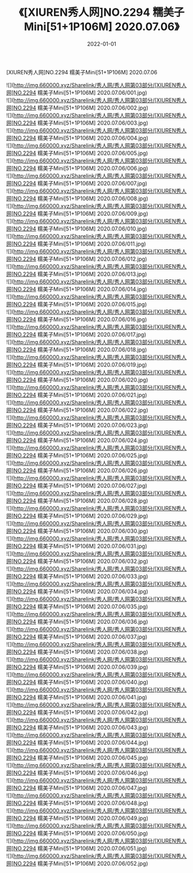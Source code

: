 ﻿---
layout: post
title:  《[XIUREN秀人网]NO.2294 糯美子Mini[51+1P106M] 2020.07.06》
date:   2022-01-01
img: http://img.660000.xyz/Sharelink/秀人网/秀人网第03部分/[XIUREN秀人网]NO.2294 糯美子Mini[51+1P106M] 2020.07.06/000.jpg
categories: [美女, 清纯, 唯美]
---

[XIUREN秀人网]NO.2294 糯美子Mini[51+1P106M] 2020.07.06

 ![](http://img.660000.xyz/Sharelink/秀人网/秀人网第03部分/[XIUREN秀人网]NO.2294 糯美子Mini[51+1P106M] 2020.07.06/001.jpg) <br>![](http://img.660000.xyz/Sharelink/秀人网/秀人网第03部分/[XIUREN秀人网]NO.2294 糯美子Mini[51+1P106M] 2020.07.06/002.jpg) <br>![](http://img.660000.xyz/Sharelink/秀人网/秀人网第03部分/[XIUREN秀人网]NO.2294 糯美子Mini[51+1P106M] 2020.07.06/003.jpg) <br>![](http://img.660000.xyz/Sharelink/秀人网/秀人网第03部分/[XIUREN秀人网]NO.2294 糯美子Mini[51+1P106M] 2020.07.06/004.jpg) <br>![](http://img.660000.xyz/Sharelink/秀人网/秀人网第03部分/[XIUREN秀人网]NO.2294 糯美子Mini[51+1P106M] 2020.07.06/005.jpg) <br>![](http://img.660000.xyz/Sharelink/秀人网/秀人网第03部分/[XIUREN秀人网]NO.2294 糯美子Mini[51+1P106M] 2020.07.06/006.jpg) <br>![](http://img.660000.xyz/Sharelink/秀人网/秀人网第03部分/[XIUREN秀人网]NO.2294 糯美子Mini[51+1P106M] 2020.07.06/007.jpg) <br>![](http://img.660000.xyz/Sharelink/秀人网/秀人网第03部分/[XIUREN秀人网]NO.2294 糯美子Mini[51+1P106M] 2020.07.06/008.jpg) <br>![](http://img.660000.xyz/Sharelink/秀人网/秀人网第03部分/[XIUREN秀人网]NO.2294 糯美子Mini[51+1P106M] 2020.07.06/009.jpg) <br>![](http://img.660000.xyz/Sharelink/秀人网/秀人网第03部分/[XIUREN秀人网]NO.2294 糯美子Mini[51+1P106M] 2020.07.06/010.jpg) <br>![](http://img.660000.xyz/Sharelink/秀人网/秀人网第03部分/[XIUREN秀人网]NO.2294 糯美子Mini[51+1P106M] 2020.07.06/011.jpg) <br>![](http://img.660000.xyz/Sharelink/秀人网/秀人网第03部分/[XIUREN秀人网]NO.2294 糯美子Mini[51+1P106M] 2020.07.06/012.jpg) <br>![](http://img.660000.xyz/Sharelink/秀人网/秀人网第03部分/[XIUREN秀人网]NO.2294 糯美子Mini[51+1P106M] 2020.07.06/013.jpg) <br>![](http://img.660000.xyz/Sharelink/秀人网/秀人网第03部分/[XIUREN秀人网]NO.2294 糯美子Mini[51+1P106M] 2020.07.06/014.jpg) <br>![](http://img.660000.xyz/Sharelink/秀人网/秀人网第03部分/[XIUREN秀人网]NO.2294 糯美子Mini[51+1P106M] 2020.07.06/015.jpg) <br>![](http://img.660000.xyz/Sharelink/秀人网/秀人网第03部分/[XIUREN秀人网]NO.2294 糯美子Mini[51+1P106M] 2020.07.06/016.jpg) <br>![](http://img.660000.xyz/Sharelink/秀人网/秀人网第03部分/[XIUREN秀人网]NO.2294 糯美子Mini[51+1P106M] 2020.07.06/017.jpg) <br>![](http://img.660000.xyz/Sharelink/秀人网/秀人网第03部分/[XIUREN秀人网]NO.2294 糯美子Mini[51+1P106M] 2020.07.06/018.jpg) <br>![](http://img.660000.xyz/Sharelink/秀人网/秀人网第03部分/[XIUREN秀人网]NO.2294 糯美子Mini[51+1P106M] 2020.07.06/019.jpg) <br>![](http://img.660000.xyz/Sharelink/秀人网/秀人网第03部分/[XIUREN秀人网]NO.2294 糯美子Mini[51+1P106M] 2020.07.06/020.jpg) <br>![](http://img.660000.xyz/Sharelink/秀人网/秀人网第03部分/[XIUREN秀人网]NO.2294 糯美子Mini[51+1P106M] 2020.07.06/021.jpg) <br>![](http://img.660000.xyz/Sharelink/秀人网/秀人网第03部分/[XIUREN秀人网]NO.2294 糯美子Mini[51+1P106M] 2020.07.06/022.jpg) <br>![](http://img.660000.xyz/Sharelink/秀人网/秀人网第03部分/[XIUREN秀人网]NO.2294 糯美子Mini[51+1P106M] 2020.07.06/023.jpg) <br>![](http://img.660000.xyz/Sharelink/秀人网/秀人网第03部分/[XIUREN秀人网]NO.2294 糯美子Mini[51+1P106M] 2020.07.06/024.jpg) <br>![](http://img.660000.xyz/Sharelink/秀人网/秀人网第03部分/[XIUREN秀人网]NO.2294 糯美子Mini[51+1P106M] 2020.07.06/025.jpg) <br>![](http://img.660000.xyz/Sharelink/秀人网/秀人网第03部分/[XIUREN秀人网]NO.2294 糯美子Mini[51+1P106M] 2020.07.06/026.jpg) <br>![](http://img.660000.xyz/Sharelink/秀人网/秀人网第03部分/[XIUREN秀人网]NO.2294 糯美子Mini[51+1P106M] 2020.07.06/027.jpg) <br>![](http://img.660000.xyz/Sharelink/秀人网/秀人网第03部分/[XIUREN秀人网]NO.2294 糯美子Mini[51+1P106M] 2020.07.06/028.jpg) <br>![](http://img.660000.xyz/Sharelink/秀人网/秀人网第03部分/[XIUREN秀人网]NO.2294 糯美子Mini[51+1P106M] 2020.07.06/029.jpg) <br>![](http://img.660000.xyz/Sharelink/秀人网/秀人网第03部分/[XIUREN秀人网]NO.2294 糯美子Mini[51+1P106M] 2020.07.06/030.jpg) <br>![](http://img.660000.xyz/Sharelink/秀人网/秀人网第03部分/[XIUREN秀人网]NO.2294 糯美子Mini[51+1P106M] 2020.07.06/031.jpg) <br>![](http://img.660000.xyz/Sharelink/秀人网/秀人网第03部分/[XIUREN秀人网]NO.2294 糯美子Mini[51+1P106M] 2020.07.06/032.jpg) <br>![](http://img.660000.xyz/Sharelink/秀人网/秀人网第03部分/[XIUREN秀人网]NO.2294 糯美子Mini[51+1P106M] 2020.07.06/033.jpg) <br>![](http://img.660000.xyz/Sharelink/秀人网/秀人网第03部分/[XIUREN秀人网]NO.2294 糯美子Mini[51+1P106M] 2020.07.06/034.jpg) <br>![](http://img.660000.xyz/Sharelink/秀人网/秀人网第03部分/[XIUREN秀人网]NO.2294 糯美子Mini[51+1P106M] 2020.07.06/035.jpg) <br>![](http://img.660000.xyz/Sharelink/秀人网/秀人网第03部分/[XIUREN秀人网]NO.2294 糯美子Mini[51+1P106M] 2020.07.06/036.jpg) <br>![](http://img.660000.xyz/Sharelink/秀人网/秀人网第03部分/[XIUREN秀人网]NO.2294 糯美子Mini[51+1P106M] 2020.07.06/037.jpg) <br>![](http://img.660000.xyz/Sharelink/秀人网/秀人网第03部分/[XIUREN秀人网]NO.2294 糯美子Mini[51+1P106M] 2020.07.06/038.jpg) <br>![](http://img.660000.xyz/Sharelink/秀人网/秀人网第03部分/[XIUREN秀人网]NO.2294 糯美子Mini[51+1P106M] 2020.07.06/039.jpg) <br>![](http://img.660000.xyz/Sharelink/秀人网/秀人网第03部分/[XIUREN秀人网]NO.2294 糯美子Mini[51+1P106M] 2020.07.06/040.jpg) <br>![](http://img.660000.xyz/Sharelink/秀人网/秀人网第03部分/[XIUREN秀人网]NO.2294 糯美子Mini[51+1P106M] 2020.07.06/041.jpg) <br>![](http://img.660000.xyz/Sharelink/秀人网/秀人网第03部分/[XIUREN秀人网]NO.2294 糯美子Mini[51+1P106M] 2020.07.06/042.jpg) <br>![](http://img.660000.xyz/Sharelink/秀人网/秀人网第03部分/[XIUREN秀人网]NO.2294 糯美子Mini[51+1P106M] 2020.07.06/043.jpg) <br>![](http://img.660000.xyz/Sharelink/秀人网/秀人网第03部分/[XIUREN秀人网]NO.2294 糯美子Mini[51+1P106M] 2020.07.06/044.jpg) <br>![](http://img.660000.xyz/Sharelink/秀人网/秀人网第03部分/[XIUREN秀人网]NO.2294 糯美子Mini[51+1P106M] 2020.07.06/045.jpg) <br>![](http://img.660000.xyz/Sharelink/秀人网/秀人网第03部分/[XIUREN秀人网]NO.2294 糯美子Mini[51+1P106M] 2020.07.06/046.jpg) <br>![](http://img.660000.xyz/Sharelink/秀人网/秀人网第03部分/[XIUREN秀人网]NO.2294 糯美子Mini[51+1P106M] 2020.07.06/047.jpg) <br>![](http://img.660000.xyz/Sharelink/秀人网/秀人网第03部分/[XIUREN秀人网]NO.2294 糯美子Mini[51+1P106M] 2020.07.06/048.jpg) <br>![](http://img.660000.xyz/Sharelink/秀人网/秀人网第03部分/[XIUREN秀人网]NO.2294 糯美子Mini[51+1P106M] 2020.07.06/049.jpg) <br>![](http://img.660000.xyz/Sharelink/秀人网/秀人网第03部分/[XIUREN秀人网]NO.2294 糯美子Mini[51+1P106M] 2020.07.06/050.jpg) <br>![](http://img.660000.xyz/Sharelink/秀人网/秀人网第03部分/[XIUREN秀人网]NO.2294 糯美子Mini[51+1P106M] 2020.07.06/051.jpg) <br>![](http://img.660000.xyz/Sharelink/秀人网/秀人网第03部分/[XIUREN秀人网]NO.2294 糯美子Mini[51+1P106M] 2020.07.06/052.jpg) <br>